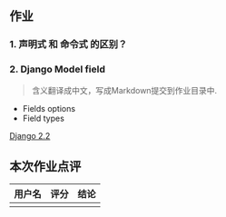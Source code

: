 ## 作业

### 1. 声明式 和 命令式 的区别？

### 2. Django Model field

> 含义翻译成中文，写成Markdown提交到作业目录中.

- Fields options
- Field types

[Django 2.2](https://docs.djangoproject.com/en/3.0/ref/models/fields/)

## 本次作业点评

| 用户名 | 评分 | 结论 |
| ------ | ---- | ---- |
|        |      |      |





